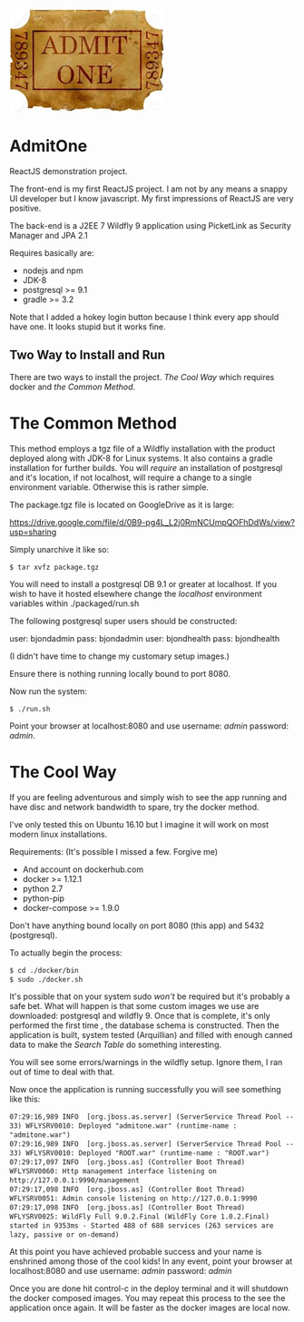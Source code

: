 ![alt text](https://github.com/sagneta/AdmitOne/blob/master/images/AdmitOne.jpg "AdmitOne Inc.")

# AdmitOne
ReactJS demonstration project.

The front-end is my first ReactJS project. I am not by any means a snappy UI developer but I know
javascript. My first impressions of ReactJS are very positive.

The back-end is a J2EE 7 Wildfly 9 application using PicketLink as Security Manager and JPA 2.1

Requires basically are:

* nodejs and npm
* JDK-8
* postgresql >= 9.1 
* gradle >= 3.2 

Note that I added a hokey login button because I think every app should have one. It looks
stupid but it works fine.

## Two Way to Install and Run

There are two ways to install the project. _The Cool Way_ which requires 
docker and _the Common Method_.

# The Common Method


This method employs a tgz file of a Wildfly installation with the product deployed along
with JDK-8 for Linux systems. It also contains a gradle installation for further builds.
You will _require_ an installation of postgresql and it's location, if not localhost, will
require a change to a single environment variable. Otherwise this is rather simple.

The package.tgz file is located on GoogleDrive as it is large: 

<https://drive.google.com/file/d/0B9-pg4L_L2j0RmNCUmpQOFhDdWs/view?usp=sharing>

Simply unarchive it like so:
```shell
$ tar xvfz package.tgz 
```


You will need to install a postgresql DB 9.1 or greater at localhost. If you wish to have it
hosted elsewhere change the _localhost_ environment variables within ./packaged/run.sh

The following postgresql super users should be constructed:

user: bjondadmin   pass: bjondadmin
user: bjondhealth  pass: bjondhealth

(I didn't have time to change my customary setup images.)

Ensure there is nothing running locally bound to port 8080.

Now run the system:

```shell
$ ./run.sh
```

Point your browser at localhost:8080 and use username: *admin* password: *admin*.


# The Cool Way

If you are feeling adventurous and simply wish to see the app running and have disc and 
network bandwidth to spare, try the docker method.

I've only tested this on Ubuntu 16.10 but I imagine it will work on most modern linux installations.

Requirements: (It's possible I missed a few. Forgive me)

* And account on dockerhub.com
* docker >= 1.12.1 
* python 2.7
* python-pip
* docker-compose >= 1.9.0

Don't have anything bound locally on port 8080 (this app) and 5432 (postgresql). 


To actually begin the process:

```shell
$ cd ./docker/bin
$ sudo ./docker.sh
```


It's possible that on your system sudo _won't_ be required but it's probably a safe bet. What will happen is that some 
custom images we use are downloaded: postgresql and wildfly 9. Once that is complete, it's only performed the first time
, the database schema is constructed. Then the application is built, system tested (Arquillian) and filled with enough
canned data to make the *Search Table* do something interesting. 

You will see some errors/warnings in the wildfly setup. Ignore them, I ran out of time to deal with that. 

Now once the application is running successfully you will see something like this:

```
07:29:16,989 INFO  [org.jboss.as.server] (ServerService Thread Pool -- 33) WFLYSRV0010: Deployed "admitone.war" (runtime-name : "admitone.war")
07:29:16,989 INFO  [org.jboss.as.server] (ServerService Thread Pool -- 33) WFLYSRV0010: Deployed "ROOT.war" (runtime-name : "ROOT.war")
07:29:17,097 INFO  [org.jboss.as] (Controller Boot Thread) WFLYSRV0060: Http management interface listening on http://127.0.0.1:9990/management
07:29:17,098 INFO  [org.jboss.as] (Controller Boot Thread) WFLYSRV0051: Admin console listening on http://127.0.0.1:9990
07:29:17,098 INFO  [org.jboss.as] (Controller Boot Thread) WFLYSRV0025: WildFly Full 9.0.2.Final (WildFly Core 1.0.2.Final) started in 9353ms - Started 488 of 688 services (263 services are lazy, passive or on-demand)
```

At this point you have achieved probable success and your name is enshrined among those of the cool kids! In any event,
point your browser at localhost:8080 and use username: *admin* password: *admin*

Once you are done hit control-c in the deploy terminal and it will shutdown the docker composed images. You may repeat this process to the see 
the application once again. It will be faster as the docker images are local now.





